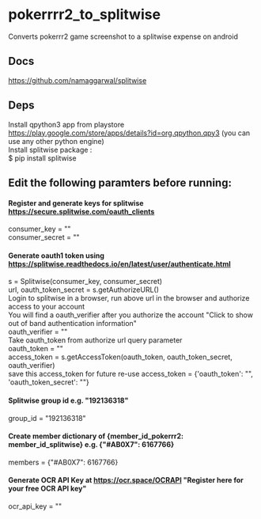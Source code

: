 # pokerrrr2_to_splitwise
Converts pokerrr2 game screenshot to a splitwise expense on android

## Docs
https://github.com/namaggarwal/splitwise

## Deps
Install qpython3 app from playstore https://play.google.com/store/apps/details?id=org.qpython.qpy3 (you can use any other python engine)\
Install splitwise package :\
$ pip install splitwise

## Edit the following paramters before running:
#### Register and generate keys for splitwise https://secure.splitwise.com/oauth_clients
consumer_key = "<obfuscated>"
\
consumer_secret = "<obfuscated>"

#### Generate oauth1 token using https://splitwise.readthedocs.io/en/latest/user/authenticate.html
s = Splitwise(consumer_key, consumer_secret)
\
url, oauth_token_secret = s.getAuthorizeURL()
\
Login to splitwise in a browser, run above url in the browser and authorize access to your account
\
You will find a oauth_verifier after you authorize the account "Click to show out of band authentication information"
\
oauth_verifier = "<obfuscated>"
\
Take oauth_token from authorize url query parameter
\
oauth_token = "<obfuscated>"
\
access_token = s.getAccessToken(oauth_token, oauth_token_secret, oauth_verifier)
\
save this access_token for future re-use access_token = {'oauth_token': "<obfuscated>", 'oauth_token_secret': "<obfuscated>"}

#### Splitwise group id e.g. "192136318"
group_id = "192136318"

#### Create member dictionary of {member_id_pokerrr2: member_id_splitwise} e.g. {"#AB0X7": 6167766}
members = {"#AB0X7": 6167766}

#### Generate OCR API Key at https://ocr.space/OCRAPI "Register here for your free OCR API key"
ocr_api_key = "<obfuscated>"
